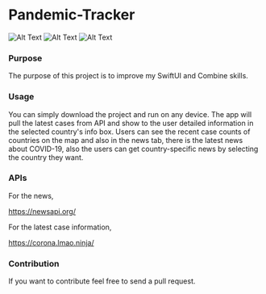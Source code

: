 # Pandemic-Tracker

![Alt Text](https://media.giphy.com/media/ViIVW0EAV6vTjILgYI/giphy.gif) ![Alt Text](https://media.giphy.com/media/mF4dcxqBPsjCyWXZdl/giphy.gif) ![Alt Text](https://media.giphy.com/media/j5QV63EALXRAwfH9XO/giphy.gif) 

### __Purpose__

The purpose of this project is to improve my SwiftUI and Combine skills. 

### __Usage__

You can simply download the project and run on any device. The app will pull the latest cases from API and show to the user detailed information in the selected country's info box. Users can see the recent case counts of countries on the map and also in the news tab, there is the latest news about COVID-19, also the users can get country-specific news by selecting the country they want.

### __APIs__

For the news,

https://newsapi.org/

For the latest case information, 

https://corona.lmao.ninja/

### __Contribution__

If you want to contribute feel free to send a pull request.
